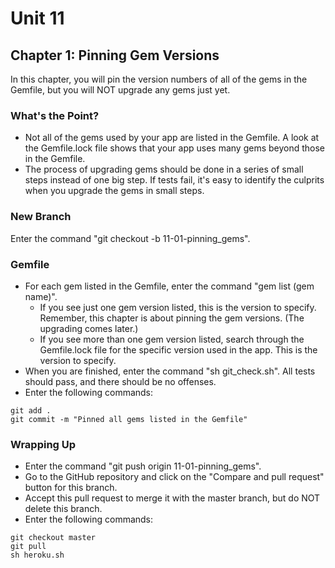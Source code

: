 # Unit 11
## Chapter 1: Pinning Gem Versions

In this chapter, you will pin the version numbers of all of the gems in the Gemfile, but you will NOT upgrade any gems just yet.

### What's the Point?
* Not all of the gems used by your app are listed in the Gemfile.  A look at the Gemfile.lock file shows that your app uses many gems beyond those in the Gemfile.
* The process of upgrading gems should be done in a series of small steps instead of one big step.  If tests fail, it's easy to identify the culprits when you upgrade the gems in small steps.

### New Branch
Enter the command "git checkout -b 11-01-pinning_gems".

### Gemfile
* For each gem listed in the Gemfile, enter the command "gem list (gem name)".
  * If you see just one gem version listed, this is the version to specify.  Remember, this chapter is about pinning the gem versions.  (The upgrading comes later.)
  * If you see more than one gem version listed, search through the Gemfile.lock file for the specific version used in the app.  This is the version to specify.
* When you are finished, enter the command "sh git_check.sh".  All tests should pass, and there should be no offenses.
* Enter the following commands:
```
git add .
git commit -m "Pinned all gems listed in the Gemfile"
```

### Wrapping Up
* Enter the command "git push origin 11-01-pinning_gems".
* Go to the GitHub repository and click on the "Compare and pull request" button for this branch.
* Accept this pull request to merge it with the master branch, but do NOT delete this branch.
* Enter the following commands:
```
git checkout master
git pull
sh heroku.sh
```
